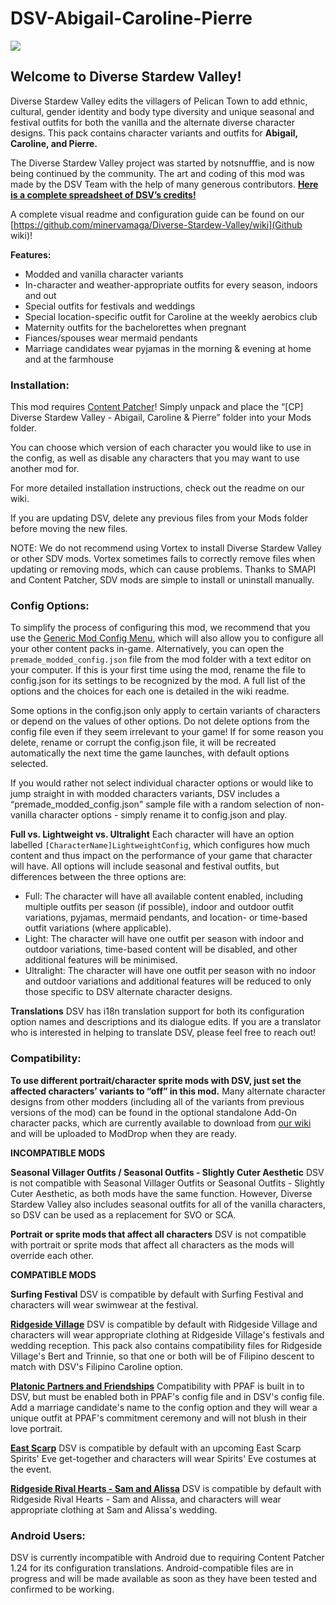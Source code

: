 # DSV-Abigail-Caroline-Pierre

![](https://camo.githubusercontent.com/578e9f80799d4b17f46a394e8b40cc0d3dcec1f30b2fd0dcd02694ca5bda43ea/68747470733a2f2f6d656469612e646973636f72646170702e6e65742f6174746163686d656e74732f3639373632313132333237373532303931372f3739303538303131353331343034393036342f62616e6e65722e706e673f77696474683d31303230266865696768743d323931)

## Welcome to Diverse Stardew Valley!

Diverse Stardew Valley edits the villagers of Pelican Town to add ethnic, cultural, gender identity and body type diversity and unique seasonal and festival outfits for both the vanilla and the alternate diverse character designs. This pack contains character variants and outfits for **Abigail, Caroline, and Pierre.**

The Diverse Stardew Valley project was started by notsnufffie, and is now being continued by the community. The art and coding of this mod was made by the DSV Team with the help of many generous contributors. **[Here is a complete spreadsheet of DSV’s credits!](https://docs.google.com/spreadsheets/d/10e0GPMcKTrzAm93Uhn17ElejMpiuwxh2t-utQvrR66M/edit#gid=5373728﻿)**

A complete visual readme and configuration guide can be found on our [https://github.com/minervamaga/Diverse-Stardew-Valley/wiki](Github wiki)!

**Features:**
* Modded and vanilla character variants
* In-character and weather-appropriate outfits for every season, indoors and out
* Special outfits for festivals and weddings
* Special location-specific outfit for Caroline at the weekly aerobics club
* Maternity outfits for the bachelorettes when pregnant
* Fiances/spouses wear mermaid pendants
* Marriage candidates wear pyjamas in the morning & evening at home and at the farmhouse

### Installation:
This mod requires [Content Patcher](https://www.nexusmods.com/stardewvalley/mods/1915)﻿! Simply unpack and place the “[CP] Diverse Stardew Valley - Abigail, Caroline & Pierre” folder into your Mods folder. 

You can choose which version of each character you would like to use in the config, as well as disable any characters that you may want to use another mod for.

For more detailed installation instructions, check out the readme on our wiki.

If you are updating DSV, delete any previous files from your Mods folder before moving the new files.

NOTE: We do not recommend using Vortex to install Diverse Stardew Valley or other SDV mods. Vortex sometimes fails to correctly remove files when updating or removing mods, which can cause problems. Thanks to SMAPI and Content Patcher, SDV mods are simple to install or uninstall manually.

### Config Options:
To simplify the process of configuring this mod, we recommend that you use the [Generic Mod Config Menu](https://www.nexusmods.com/stardewvalley/mods/5098), which will also allow you to configure all your other content packs in-game. Alternatively, you can open the `premade_modded_config.json` file from the mod folder with a text editor on your computer. If this is your first time using the mod, rename the file to config.json for its settings to be recognized by the mod. A full list of the options and the choices for each one is detailed in the wiki readme.

 Some options in the config.json only apply to certain variants of characters or depend on the values of other options. Do not delete options from the config file even if they seem irrelevant to your game! If for some reason you delete, rename or corrupt the config.json file, it will be recreated automatically the next time the game launches, with default options selected.

If you would rather not select individual character options or would like to jump straight in with modded characters variants, DSV includes a “premade_modded_config.json" sample file with a random selection of non-vanilla character options - simply rename it to config.json and play.

**Full vs. Lightweight vs. Ultralight**
Each character will have an option labelled `[CharacterName]LightweightConfig`, which configures how much content and thus impact on the performance of your game that character will have. All options will include seasonal and festival outfits, but differences between the three options are:

* Full: The character will have all available content enabled, including multiple outfits per season (if possible), indoor and outdoor outfit variations, pyjamas, mermaid pendants, and location- or time-based outfit variations (where applicable).
* Light: The character will have one outfit per season with indoor and outdoor variations, time-based content will be disabled, and other additional features will be minimised.
* Ultralight: The character will have one outfit per season with no indoor and outdoor variations and additional features will be reduced to only those specific to DSV alternate character designs.

**Translations**
DSV has i18n translation support for both its configuration option names and descriptions and its dialogue edits. If you are a translator who is interested in helping to translate DSV, please feel free to reach out!


### Compatibility:
**To use different portrait/character sprite mods with DSV, just set the affected characters’ variants to “off” in this mod.** Many alternate character designs from other modders (including all of the variants from previous versions of the mod) can be found in the optional standalone Add-On character packs, which are currently available to download from [our wiki](https://github.com/minervamaga/Diverse-Stardew-Valley/wiki/Downloads) and will be uploaded to ModDrop when they are ready.

__**INCOMPATIBLE MODS**__

**Seasonal Villager Outfits / Seasonal Outfits - Slightly Cuter Aesthetic**
DSV is not compatible with Seasonal Villager Outfits or Seasonal Outfits - Slightly Cuter Aesthetic, as both mods have the same function. However, Diverse Stardew Valley also includes seasonal outfits for all of the vanilla characters, so DSV can be used as a replacement for SVO or SCA.

**Portrait or sprite mods that affect all characters**
DSV is not compatible with portrait or sprite mods that affect all characters as the mods will override each other.

__**COMPATIBLE MODS**__

**Surfing Festival**
DSV is compatible by default with Surfing Festival and characters will wear swimwear at the festival.

**[Ridgeside Village](https://www.nexusmods.com/stardewvalley/mods/7286)**
DSV is compatible by default with Ridgeside Village and characters will wear appropriate clothing at Ridgeside Village's festivals and wedding reception. This pack also contains compatibility files for Ridgeside Village's Bert and Trinnie, so that one or both will be of Filipino descent to match with DSV's Filipino Caroline option.

**[Platonic Partners and Friendships](https://www.nexusmods.com/stardewvalley/mods/8146)**
Compatibility with PPAF is built in to DSV, but must be enabled both in PPAF's config file and in DSV's config file. Add a marriage candidate's name to the config option and they will wear a unique outfit at PPAF's commitment ceremony and will not blush in their love portrait.

**[East Scarp](https://www.moddrop.com/stardew-valley/mods/984954-east-scarp)**
DSV is compatible by default with an upcoming East Scarp Spirits' Eve get-together and characters will wear Spirits' Eve costumes at the event.

**[Ridgeside Rival Hearts - Sam and Alissa](https://www.moddrop.com/stardew-valley/mods/983765-ridgeside-rival-hearts-sam-and-alissa)**
DSV is compatible by default with Ridgeside Rival Hearts - Sam and Alissa, and characters will wear appropriate clothing at Sam and Alissa's wedding.

### Android Users:
DSV is currently incompatible with Android due to requiring Content Patcher 1.24 for its configuration translations. Android-compatible files are in progress and will be made available as soon as they have been tested and confirmed to be working.
